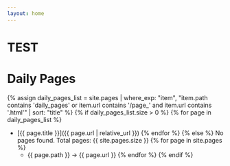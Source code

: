 ```yaml
---
layout: home
---
```


# TEST

# Daily Pages

{% assign daily_pages_list = site.pages | where_exp: "item", "item.path contains 'daily_pages' or item.url contains '/page_' and item.url contains '.html'" | sort: "title" %}
{% if daily_pages_list.size > 0 %}
{% for page in daily_pages_list %}
- [{{ page.title }}]({{ page.url | relative_url }})
{% endfor %}
{% else %}
No pages found. Total pages: {{ site.pages.size }}
{% for page in site.pages %}
  - {{ page.path }} -> {{ page.url }}
{% endfor %}
{% endif %}